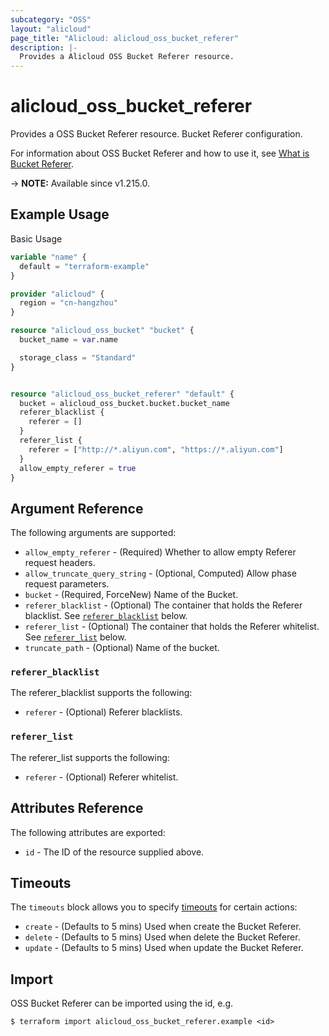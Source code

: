 ```yaml
---
subcategory: "OSS"
layout: "alicloud"
page_title: "Alicloud: alicloud_oss_bucket_referer"
description: |-
  Provides a Alicloud OSS Bucket Referer resource.
---
```


# alicloud_oss_bucket_referer

Provides a OSS Bucket Referer resource. Bucket Referer configuration.

For information about OSS Bucket Referer and how to use it, see [What is Bucket Referer](https://www.alibabacloud.com/help/en/).

-> **NOTE:** Available since v1.215.0.

## Example Usage

Basic Usage

```terraform
variable "name" {
  default = "terraform-example"
}

provider "alicloud" {
  region = "cn-hangzhou"
}

resource "alicloud_oss_bucket" "bucket" {
  bucket_name = var.name

  storage_class = "Standard"
}


resource "alicloud_oss_bucket_referer" "default" {
  bucket = alicloud_oss_bucket.bucket.bucket_name
  referer_blacklist {
    referer = []
  }
  referer_list {
    referer = ["http://*.aliyun.com", "https://*.aliyun.com"]
  }
  allow_empty_referer = true
}
```

## Argument Reference

The following arguments are supported:
* `allow_empty_referer` - (Required) Whether to allow empty Referer request headers.
* `allow_truncate_query_string` - (Optional, Computed) Allow phase request parameters.
* `bucket` - (Required, ForceNew) Name of the Bucket.
* `referer_blacklist` - (Optional) The container that holds the Referer blacklist. See [`referer_blacklist`](#referer_blacklist) below.
* `referer_list` - (Optional) The container that holds the Referer whitelist. See [`referer_list`](#referer_list) below.
* `truncate_path` - (Optional) Name of the bucket.

### `referer_blacklist`

The referer_blacklist supports the following:
* `referer` - (Optional) Referer blacklists.

### `referer_list`

The referer_list supports the following:
* `referer` - (Optional) Referer whitelist.

## Attributes Reference

The following attributes are exported:
* `id` - The ID of the resource supplied above.

## Timeouts

The `timeouts` block allows you to specify [timeouts](https://www.terraform.io/docs/configuration-0-11/resources.html#timeouts) for certain actions:
* `create` - (Defaults to 5 mins) Used when create the Bucket Referer.
* `delete` - (Defaults to 5 mins) Used when delete the Bucket Referer.
* `update` - (Defaults to 5 mins) Used when update the Bucket Referer.

## Import

OSS Bucket Referer can be imported using the id, e.g.

```shell
$ terraform import alicloud_oss_bucket_referer.example <id>
```